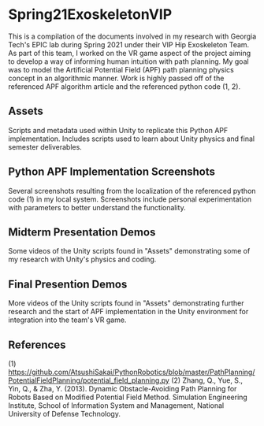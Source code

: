 # Spring21ExoskeletonVIP

This is a compilation of the documents involved in my research with Georgia Tech's EPIC lab during Spring 2021 under their VIP Hip Exoskeleton Team. As part of this team, I worked on the VR game aspect of the project aiming to develop a way of informing human intuition with path planning. My goal was to model the Artificial Potential Field (APF) path planning physics concept in an algorithmic manner. Work is highly passed off of the referenced APF algorithm article and the referenced python code (1, 2).

## Assets
Scripts and metadata used within Unity to replicate this Python APF implementation. Includes scripts used to learn about Unity physics and final semester deliverables.

## Python APF Implementation Screenshots
Several screenshots resulting from the localization of the referenced python code (1) in my local system. Screenshots include personal experimentation with parameters to better understand the functionality.

## Midterm Presentation Demos
Some videos of the Unity scripts found in "Assets" demonstrating some of my research with Unity's physics and coding.

## Final Presention Demos
More videos of the Unity scripts found in "Assets" demonstrating further research and the start of APF implementation in the Unity environment for integration into the team's VR game.

## References
(1) https://github.com/AtsushiSakai/PythonRobotics/blob/master/PathPlanning/PotentialFieldPlanning/potential_field_planning.py
(2) Zhang, Q., Yue, S., Yin, Q., & Zha, Y. (2013). Dynamic Obstacle-Avoiding Path Planning for Robots Based on Modified Potential Field Method. Simulation Engineering Institute, School of Information System and Management, National University of Defense Technology.

